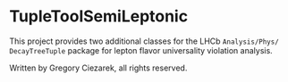# TupleToolSemiLeptonic
This project provides two additional classes for the LHCb `Analysis/Phys/ DecayTreeTuple`
package for lepton flavor universality violation analysis.

Written by Gregory Ciezarek, all rights reserved.

